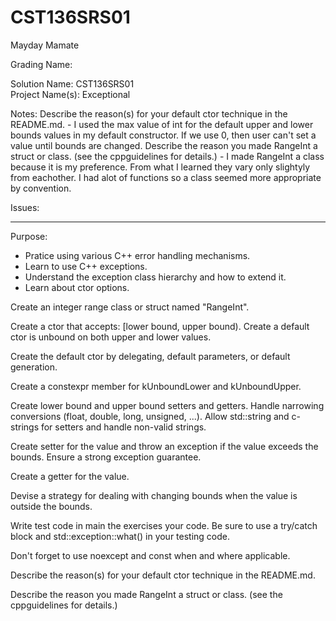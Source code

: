 # CST136SRS01
Mayday Mamate

Grading Name: 

Solution Name: CST136SRS01  
Project Name(s): Exceptional

Notes: Describe the reason(s) for your default ctor technique in the README.md.
		- I used the max value of int for the default upper and lower bounds values in my default constructor. If we use 0, then user can't set a value until bounds are changed. 
		Describe the reason you made RangeInt a struct or class. (see the cppguidelines for details.)
		- I made RangeInt a class because it is my preference. From what I learned they vary only slightyly from eachother. I had alot of functions so a class seemed more appropriate by convention.

Issues: 
		

---

Purpose:

- Pratice using various C++ error handling mechanisms.
- Learn to use C++ exceptions.
- Understand the exception class hierarchy and how to extend it. 
- Learn about ctor options. 

Create an integer range class or struct named "RangeInt".  

Create a ctor that accepts: \[lower bound, upper bound). 
Create a default ctor is unbound on both upper and lower values.  

Create the default ctor by delegating, default parameters, or default generation.  

Create a constexpr member for kUnboundLower and kUnboundUpper.  

Create lower bound and upper bound setters and getters. Handle narrowing conversions (float, double, long, unsigned, ...). Allow std::string and c-strings for setters and handle non-valid strings.  

Create setter for the value and throw an exception if the value exceeds the bounds. Ensure a strong exception guarantee.  

Create a getter for the value.  

Devise a strategy for dealing with changing bounds when the value is outside the bounds.  

Write test code in main the exercises your code. Be sure to use a try/catch block and std::exception::what() in your testing code.  

Don't forget to use noexcept and const when and where applicable.  

Describe the reason(s) for your default ctor technique in the README.md.  

Describe the reason you made RangeInt a struct or class. (see the cppguidelines for details.)
